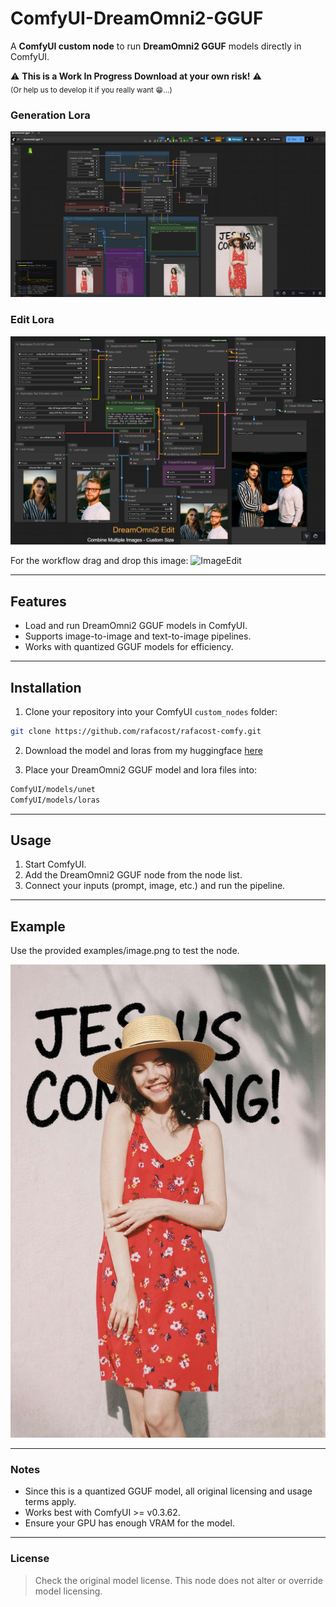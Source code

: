 # ComfyUI-DreamOmni2-GGUF

A **ComfyUI custom node** to run **DreamOmni2 GGUF** models directly in ComfyUI.  

⚠️ **This is a Work In Progress Download at your own risk!** ⚠️<br/>
<sub>(Or help us to develop it if you really want 😁...)</sub>

### Generation Lora
![Example](https://raw.githubusercontent.com/rafacost/rafacost-comfy/main/examples/example.png)

### Edit Lora
![ExampleEdit](https://raw.githubusercontent.com/rafacost/rafacost-comfy/main/examples/example_edit.png)

For the workflow drag and drop this image:
![ImageEdit](https://raw.githubusercontent.com/rafacost/rafacost-comfy/main/examples/image_edit.png)

---

## Features

- Load and run DreamOmni2 GGUF models in ComfyUI.
- Supports image-to-image and text-to-image pipelines.
- Works with quantized GGUF models for efficiency.

---

## Installation

1. Clone your repository into your ComfyUI `custom_nodes` folder:

```bash
git clone https://github.com/rafacost/rafacost-comfy.git
```

2. Download the model and loras from my huggingface [here](https://huggingface.co/rafacost/DreamOmni2-7.6B-GGUF)

3. Place your DreamOmni2 GGUF model and lora files into:
```bash
ComfyUI/models/unet
ComfyUI/models/loras
```
---
## Usage

1. Start ComfyUI.
2. Add the DreamOmni2 GGUF node from the node list.
3. Connect your inputs (prompt, image, etc.) and run the pipeline.

---
## Example

Use the provided examples/image.png to test the node.

![Example](https://raw.githubusercontent.com/rafacost/rafacost-comfy/main/examples/image.png)

---
### Notes

- Since this is a quantized GGUF model, all original licensing and usage terms apply.
- Works best with ComfyUI >= v0.3.62.
- Ensure your GPU has enough VRAM for the model.

---
### License

> Check the original model license. This node does not alter or override model licensing.
